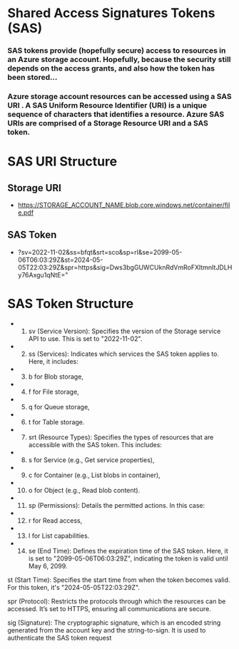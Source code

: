 # Shared Access Signatures Tokens (SAS)

### SAS tokens provide (hopefully secure) access to resources in an Azure storage account. Hopefully, because the security still depends on the access grants, and also how the token has been stored...

### Azure storage account resources can be accessed using a SAS URI . A SAS Uniform Resource Identifier (URI) is a unique sequence of characters that identifies a resource. Azure SAS URIs are comprised of a Storage Resource URI and a SAS token.

# SAS URI Structure

## Storage URI

 - https://STORAGE_ACCOUNT_NAME.blob.core.windows.net/container/file.pdf

## SAS Token

 - ?sv=2022-11-02&ss=bfqt&srt=sco&sp=rl&se=2099-05-06T06:03:29Z&st=2024-05-05T22:03:29Z&spr=https&sig=Dws3bgGUWCUknRdVmRoFXItmnItJDLHy76Axgu1qNtE="

# SAS Token Structure

 - 1) sv (Service Version): Specifies the version of the Storage service API to use. This is set to "2022-11-02".

 - 2) ss (Services): Indicates which services the SAS token applies to. Here, it includes:

 - 3) b for Blob storage,

 - 4) f for File storage,

 - 5) q for Queue storage,

 - 6) t for Table storage.

 - 7) srt (Resource Types): Specifies the types of resources that are accessible with the SAS token. This includes:

 - 8) s for Service (e.g., Get service properties),

 - 9) c for Container (e.g., List blobs in container),

 - 10) o for Object (e.g., Read blob content).

 - 11) sp (Permissions): Details the permitted actions. In this case:

 - 12) r for Read access,

 - 13) l for List capabilities.

 - 14) se (End Time): Defines the expiration time of the SAS token. Here, it is set to "2099-05-06T06:03:29Z", indicating the token is valid until May 6, 2099.

st (Start Time): Specifies the start time from when the token becomes valid. For this token, it's "2024-05-05T22:03:29Z".

spr (Protocol): Restricts the protocols through which the resources can be accessed. It’s set to HTTPS, ensuring all communications are secure.

sig (Signature): The cryptographic signature, which is an encoded string generated from the account key and the string-to-sign. It is used to authenticate the SAS token request

